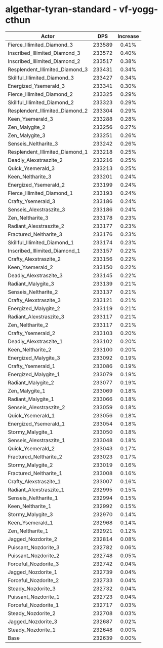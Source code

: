 # algethar-tyran-standard - vf-yogg-cthun
| Actor | DPS | Increase |
|---|:---:|:---:|
|Fierce_Illimited_Diamond_3|233589|0.41%|
|Inscribed_Illimited_Diamond_3|233572|0.40%|
|Inscribed_Illimited_Diamond_2|233517|0.38%|
|Resplendent_Illimited_Diamond_3|233431|0.34%|
|Skillful_Illimited_Diamond_3|233427|0.34%|
|Energized_Ysemerald_3|233341|0.30%|
|Fierce_Illimited_Diamond_2|233325|0.29%|
|Skillful_Illimited_Diamond_2|233323|0.29%|
|Resplendent_Illimited_Diamond_2|233304|0.29%|
|Keen_Ysemerald_3|233288|0.28%|
|Zen_Malygite_2|233256|0.27%|
|Zen_Malygite_3|233251|0.26%|
|Senseis_Neltharite_3|233242|0.26%|
|Resplendent_Illimited_Diamond_1|233218|0.25%|
|Deadly_Alexstraszite_2|233216|0.25%|
|Quick_Ysemerald_3|233213|0.25%|
|Keen_Neltharite_3|233201|0.24%|
|Energized_Ysemerald_2|233199|0.24%|
|Fierce_Illimited_Diamond_1|233193|0.24%|
|Crafty_Ysemerald_3|233186|0.24%|
|Senseis_Alexstraszite_3|233186|0.24%|
|Zen_Neltharite_3|233178|0.23%|
|Radiant_Alexstraszite_2|233177|0.23%|
|Fractured_Neltharite_3|233176|0.23%|
|Skillful_Illimited_Diamond_1|233174|0.23%|
|Inscribed_Illimited_Diamond_1|233157|0.22%|
|Crafty_Alexstraszite_2|233156|0.22%|
|Keen_Ysemerald_2|233150|0.22%|
|Deadly_Alexstraszite_3|233145|0.22%|
|Radiant_Malygite_3|233139|0.21%|
|Senseis_Neltharite_2|233137|0.21%|
|Crafty_Alexstraszite_3|233121|0.21%|
|Energized_Malygite_2|233119|0.21%|
|Radiant_Alexstraszite_3|233117|0.21%|
|Zen_Neltharite_2|233117|0.21%|
|Crafty_Ysemerald_2|233103|0.20%|
|Deadly_Alexstraszite_1|233102|0.20%|
|Keen_Neltharite_2|233100|0.20%|
|Energized_Malygite_3|233092|0.19%|
|Crafty_Ysemerald_1|233086|0.19%|
|Energized_Malygite_1|233079|0.19%|
|Radiant_Malygite_2|233077|0.19%|
|Zen_Malygite_1|233069|0.18%|
|Radiant_Malygite_1|233066|0.18%|
|Senseis_Alexstraszite_2|233059|0.18%|
|Quick_Ysemerald_1|233056|0.18%|
|Energized_Ysemerald_1|233054|0.18%|
|Stormy_Malygite_1|233050|0.18%|
|Senseis_Alexstraszite_1|233048|0.18%|
|Quick_Ysemerald_2|233043|0.17%|
|Fractured_Neltharite_2|233023|0.17%|
|Stormy_Malygite_2|233019|0.16%|
|Fractured_Neltharite_1|233008|0.16%|
|Crafty_Alexstraszite_1|233007|0.16%|
|Radiant_Alexstraszite_1|232995|0.15%|
|Senseis_Neltharite_1|232994|0.15%|
|Keen_Neltharite_1|232992|0.15%|
|Stormy_Malygite_3|232970|0.14%|
|Keen_Ysemerald_1|232968|0.14%|
|Zen_Neltharite_1|232921|0.12%|
|Jagged_Nozdorite_2|232814|0.08%|
|Puissant_Nozdorite_3|232782|0.06%|
|Puissant_Nozdorite_2|232748|0.05%|
|Forceful_Nozdorite_3|232742|0.04%|
|Jagged_Nozdorite_1|232739|0.04%|
|Forceful_Nozdorite_2|232733|0.04%|
|Steady_Nozdorite_3|232732|0.04%|
|Puissant_Nozdorite_1|232723|0.04%|
|Forceful_Nozdorite_1|232717|0.03%|
|Steady_Nozdorite_2|232708|0.03%|
|Jagged_Nozdorite_3|232687|0.02%|
|Steady_Nozdorite_1|232648|0.00%|
|Base|232639|0.00%|
